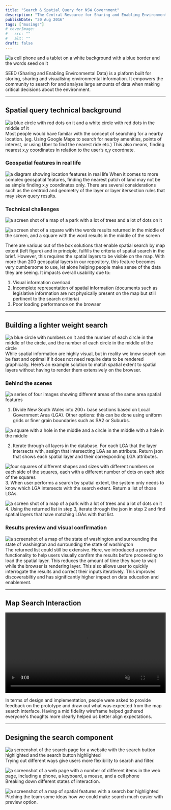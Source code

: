 ```yaml
---
title: "Search & Spatial Query for NSW Government"
description: "The Central Resource for Sharing and Enabling Environmental Data in NSW"
publishDate: "30 Aug 2016"
tags: ["musings"]
# coverImage:
#   src: ""
#   alt: ""
draft: false
---
```


![a cell phone and a tablet on a white background with a blue border and the words seed on it](https://res.cloudinary.com/ddgt1wiwm/image/upload/f_auto,q_auto/v1/twenty-four-assets/seed-landing)

SEED (Sharing and Enabling Environmental Data) is a plaform built for storing, sharing and visualising environmental information. It empowers the community to search for and analyse large amounts of data when making critical decisions about the environment.

---

## Spatial query technical background

![a blue circle with red dots on it and a white circle with red dots in the middle of it](https://res.cloudinary.com/ddgt1wiwm/image/upload/f_auto,q_auto/v1/twenty-four-assets/seed-spatialQuery)
Most people would have familar with the concept of searching for a nearby location. (eg. Using Google Maps to search for nearby amenities, points of interest, or using Uber to find the nearest ride etc.) This also means, finding nearest x,y coordinates in relation to the user’s x,y coordnate.

### Geospatial features in real life

![a diagram showing location features in real life](https://res.cloudinary.com/ddgt1wiwm/image/upload/f_auto,q_auto/v1/twenty-four-assets/seed-spatialFeatures)
When it comes to more complex geospatial features, finding the nearest patch of land may not be as simple finding x,y coordinates only. There are several considerations such as the centroid and geometry of the layer or layer itersection rules that may skew query results.

### Technical challenges

![a screen shot of a map of a park with a lot of trees and a lot of dots on it](https://res.cloudinary.com/ddgt1wiwm/image/upload/f_auto,q_auto/v1/twenty-four-assets/seed-searchResults)

![a screen shot of a square with the words results returned in the middle of the screen, and a square with the word results in the middle of the screen](https://res.cloudinary.com/ddgt1wiwm/image/upload/f_auto,q_auto/v1/twenty-four-assets/seed-searchResultsNone)

There are various out of the box solutions that enable spatial search by map extent (left figure) and in principle, fulfills the criteria of spatial search in the brief. However, this requires the spatial layers to be visible on the map. With more than 200 geospatial layers in our repository, this feature becomes very cumbersome to use, let alone helping people make sense of the data they are seeing. It impacts overall usability due to:

1. Visual information overload
2. Incomplete representation of spatial information (documents such as legislative information are not physically present on the map but still pertinent to the search critieria)
3. Poor loading performance on the browser

---

## Building a lighter weight search

![a blue circle with numbers on it and the number of each circle in the middle of the circle, and the number of each circle in the middle of the circle](https://res.cloudinary.com/ddgt1wiwm/image/upload/f_auto,q_auto/v1/twenty-four-assets/seed-lightweight)
While spatial information are highly visual, but in reality we know search can be fast and optimal if it does not need require data to be rendered graphically. Here’s an example solution to match spatial extent to spatial layers without having to render them extensively on the browser.

### Behind the scenes

![a series of four images showing different areas of the same area spatial features](https://res.cloudinary.com/ddgt1wiwm/image/upload/f_auto,q_auto/v1/twenty-four-assets/seed-lightweightBreakdown)

1. Divide New South Wales into 200+ base sections based on Local Government Area (LGA). Other options: this can be done using uniform grids or finer grain boundaries such as SA2 or Suburbs.

![a square with a hole in the middle and a circle in the middle with a hole in the middle](https://res.cloudinary.com/ddgt1wiwm/image/upload/f_auto,q_auto/v1/twenty-four-assets/seed-lightweightBoundary)

2. Iterate through all layers in the database. For each LGA that the layer intersects with, assign that intersecting LGA as an attribute. Return json that shows each spatial layer and their corresponding LGA attributes.

![four squares of different shapes and sizes with different numbers on each side of the squares, each with a different number of dots on each side of the squares](https://res.cloudinary.com/ddgt1wiwm/image/upload/f_auto,q_auto/v1/twenty-four-assets/seed-lightweightIntersect) 3. When user performs a search by spatial extent, the system only needs to know which LGA intersects with the search extent. Return a list of those LGAs.

![a screen shot of a map of a park with a lot of trees and a lot of dots on it](https://res.cloudinary.com/ddgt1wiwm/image/upload/f_auto,q_auto/v1/twenty-four-assets/seed-lightweightResults) 4. Using the returned list in step 3, iterate through the json in step 2 and find spatial layers that have matching LGAs with that list.

### Results preview and visual confirmation

![a screenshot of a map of the state of washington and surrounding the state of washington and surrounding the state of washington](https://res.cloudinary.com/ddgt1wiwm/image/upload/f_auto,q_auto/v1/twenty-four-assets/seed-lightweightPreview)
The returned list could still be extensive. Here, we introduced a preview functionality to help users visually confirm the results before proceeding to load the spatial layer. This reduces the amount of time they have to wait while the browser is rendering layer. This also allows user to quickly interrogate the results and correct their inputs iteratively. This improves discoverabiltiy and has significantly higher impact on data education and enablement.

---

## Map Search Interaction

<video width="100%" autoplay loop muted >
    <source  src="https://res.cloudinary.com/ddgt1wiwm/video/upload/f_auto:video,q_auto/v1/twenty-four-assets/seed-MapSearch" type="video/mp4" > 
</video>

In terms of design and implementation, people were asked to provide feedback on the prototype and draw out what was expected from the map search interface. Having a mid fidelity wireframe helped gathered everyone's thoughts more clearly helped us better align expectations.

---

## Designing the search component

![a screenshot of the search page for a website with the search button highlighted and the search button highlighted](https://res.cloudinary.com/ddgt1wiwm/image/upload/f_auto,q_auto/v1/twenty-four-assets/seed-searchComponent)
Trying out different ways give users more flexibility to search and filter.

![a screenshot of a web page with a number of different items in the web page, including a phone, a keyboard, a mouse, and a cell phone](https://res.cloudinary.com/ddgt1wiwm/image/upload/f_auto,q_auto/v1/twenty-four-assets/seed-interactionStates)
Breaking down different states of interaction.

![a screenshot of a map of spatial features with a search bar highlighted](https://res.cloudinary.com/ddgt1wiwm/image/upload/f_auto,q_auto/v1/twenty-four-assets/seed-searchPreview)
Pitching the team some ideas how we could make search much easier with preview option.
